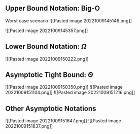 ## Upper Bound Notation: Big-O
Worst case scenario
 ![[Pasted image 20221009145146.png]]

![[Pasted image 20221009145357.png]]

## Lower Bound Notation: $\Omega$  
![[Pasted image 20221009150222.png]]

## Asymptotic Tight Bound: $\Theta$
![[Pasted image 20221009150350.png]]
![[Pasted image 20221009151104.png]]
![[Pasted image 20221009151216.png]]

## Other Asymptotic Notations
![[Pasted image 20221009151647.png]]
![[Pasted image 20221009151837.png]]
